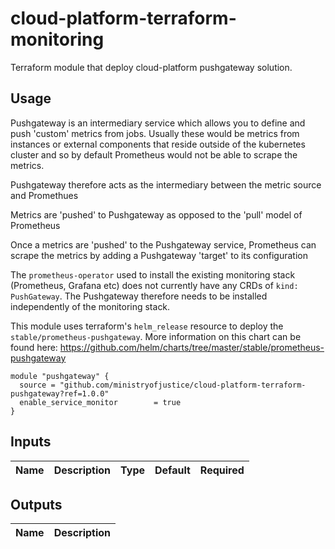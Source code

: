 # cloud-platform-terraform-monitoring

Terraform module that deploy cloud-platform pushgateway solution.

## Usage

Pushgateway is an intermediary service which allows you to define and push 'custom' metrics from jobs. Usually these would be metrics from instances or external components
that reside outside of the kubernetes cluster and so by default Prometheus would not be able to scrape the metrics. 

Pushgateway therefore acts as the intermediary between the metric source and Promethues

Metrics are 'pushed' to Pushgateway as opposed to the 'pull' model of Prometheus

Once a metrics are 'pushed' to the Pushgateway service, Prometheus can scrape the metrics by adding a Pushgateway 'target' to its configuration

The ```prometheus-operator``` used to install the existing monitoring stack (Prometheus, Grafana etc) does not currently have any CRDs of ```kind: PushGateway```.
The Pushgateway therefore needs to be installed independently of the monitoring stack.

This module uses terraform's ```helm_release``` resource to deploy the ```stable/prometheus-pushgateway```. More information on this chart can be found here:
https://github.com/helm/charts/tree/master/stable/prometheus-pushgateway

```hcl
module "pushgateway" {
  source = "github.com/ministryofjustice/cloud-platform-terraform-pushgateway?ref=1.0.0"
  enable_service_monitor        = true
}
```

## Inputs

| Name                         | Description         | Type | Default | Required |
|------------------------------|---------------------|:----:|:-------:|:--------:|


## Outputs

| Name | Description |
|------|-------------|



